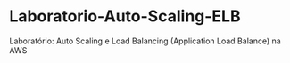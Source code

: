 # Laboratorio-Auto-Scaling-ELB
Laboratório: Auto Scaling e Load Balancing (Application Load Balance) na AWS

